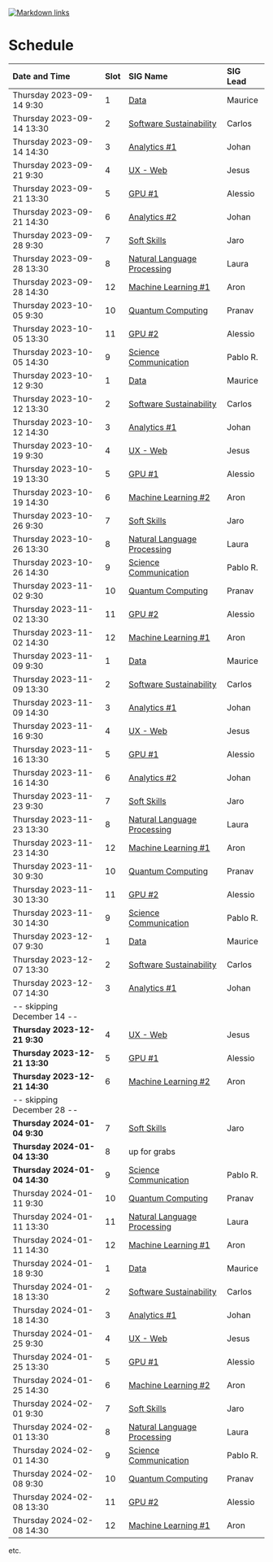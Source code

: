 [![Markdown links](https://github.com/nlesc-sigs/current/actions/workflows/link-checker.yml/badge.svg)](https://github.com/nlesc-sigs/current/actions/workflows/link-checker.yml)

# Schedule

| Date and Time             | Slot | SIG Name                                                      | SIG Lead |
| :--                       | :--  | :--                                                           | :--      |
| Thursday 2023-09-14 9:30  | 1    | [Data](granted/data.md)                                       | Maurice  |
| Thursday 2023-09-14 13:30 | 2    | [Software Sustainability](granted/software-sustainability.md) | Carlos   |
| Thursday 2023-09-14 14:30 | 3    | [Analytics #1](granted/analytics.md)                          | Johan    |
| Thursday 2023-09-21 9:30  | 4    | [UX - Web](granted/ux.md)                                     | Jesus    |
| Thursday 2023-09-21 13:30 | 5    | [GPU #1](granted/gpu.md)                                      | Alessio  |
| Thursday 2023-09-21 14:30 | 6    | [Analytics #2](granted/analytics.md)                          | Johan    |
| Thursday 2023-09-28 9:30  | 7    | [Soft Skills](granted/soft-skills.md)                         | Jaro     |
| Thursday 2023-09-28 13:30 | 8    | [Natural Language Processing](granted/nlp.md)                 | Laura    |
| Thursday 2023-09-28 14:30 | 12   | [Machine Learning #1](granted/machine-learning.md)            | Aron     |
| Thursday 2023-10-05 9:30  | 10   | [Quantum Computing](granted/qc.md)                            | Pranav   |
| Thursday 2023-10-05 13:30 | 11   | [GPU #2](granted/gpu.md)                                      | Alessio  |
| Thursday 2023-10-05 14:30 | 9    | [Science Communication](granted/scicomm.md)                   | Pablo R. |
| Thursday 2023-10-12 9:30  | 1    | [Data](granted/data.md)                                       | Maurice  |
| Thursday 2023-10-12 13:30 | 2    | [Software Sustainability](granted/software-sustainability.md) | Carlos   |
| Thursday 2023-10-12 14:30 | 3    | [Analytics #1](granted/analytics.md)                          | Johan    |
| Thursday 2023-10-19 9:30  | 4    | [UX - Web](granted/ux.md)                                     | Jesus    |
| Thursday 2023-10-19 13:30 | 5    | [GPU #1](granted/gpu.md)                                      | Alessio  |
| Thursday 2023-10-19 14:30 | 6    | [Machine Learning #2](granted/machine-learning.md)            | Aron     |
| Thursday 2023-10-26 9:30  | 7    | [Soft Skills](granted/soft-skills.md)                         | Jaro     |
| Thursday 2023-10-26 13:30 | 8    | [Natural Language Processing](granted/nlp.md)                 | Laura    |
| Thursday 2023-10-26 14:30 | 9    | [Science Communication](granted/scicomm.md)                   | Pablo R. |
| Thursday 2023-11-02 9:30  | 10   | [Quantum Computing](granted/qc.md)                            | Pranav   |
| Thursday 2023-11-02 13:30 | 11   | [GPU #2](granted/gpu.md)                                      | Alessio  |
| Thursday 2023-11-02 14:30 | 12   | [Machine Learning #1](granted/machine-learning.md)            | Aron     |
| Thursday 2023-11-09 9:30  | 1    | [Data](granted/data.md)                                       | Maurice  |
| Thursday 2023-11-09 13:30 | 2    | [Software Sustainability](granted/software-sustainability.md) | Carlos   |
| Thursday 2023-11-09 14:30 | 3    | [Analytics #1](granted/analytics.md)                          | Johan    |
| Thursday 2023-11-16 9:30  | 4    | [UX - Web](granted/ux.md)                                     | Jesus    |
| Thursday 2023-11-16 13:30 | 5    | [GPU #1](granted/gpu.md)                                      | Alessio  |
| Thursday 2023-11-16 14:30 | 6    | [Analytics #2](granted/analytics.md)                          | Johan    |
| Thursday 2023-11-23 9:30  | 7    | [Soft Skills](granted/soft-skills.md)                         | Jaro     |
| Thursday 2023-11-23 13:30 | 8    | [Natural Language Processing](granted/nlp.md)                 | Laura    |
| Thursday 2023-11-23 14:30 | 12   | [Machine Learning #1](granted/machine-learning.md)            | Aron     |
| Thursday 2023-11-30 9:30  | 10   | [Quantum Computing](granted/qc.md)                            | Pranav   |
| Thursday 2023-11-30 13:30 | 11   | [GPU #2](granted/gpu.md)                                      | Alessio  |
| Thursday 2023-11-30 14:30 | 9    | [Science Communication](granted/scicomm.md)                   | Pablo R. |
| Thursday 2023-12-07 9:30  | 1    | [Data](granted/data.md)                                       | Maurice  |
| Thursday 2023-12-07 13:30 | 2    | [Software Sustainability](granted/software-sustainability.md) | Carlos   |
| Thursday 2023-12-07 14:30 | 3    | [Analytics #1](granted/analytics.md)                          | Johan    |
| -- skipping December 14 -- | | | |
| **Thursday 2023-12-21 9:30**  | 4    | [UX - Web](granted/ux.md)                                     | Jesus    |
| **Thursday 2023-12-21 13:30** | 5    | [GPU #1](granted/gpu.md)                                      | Alessio  |
| **Thursday 2023-12-21 14:30** | 6    | [Machine Learning #2](granted/machine-learning.md)            | Aron     |
| -- skipping December 28 -- | | | |
| **Thursday 2024-01-04 9:30**  | 7    | [Soft Skills](granted/soft-skills.md)                         | Jaro     |
| **Thursday 2024-01-04 13:30** | 8    | up for grabs                                                  |          |
| **Thursday 2024-01-04 14:30** | 9    | [Science Communication](granted/scicomm.md)                   | Pablo R. |
| Thursday 2024-01-11 9:30  | 10   | [Quantum Computing](granted/qc.md)                            | Pranav   |
| Thursday 2024-01-11 13:30 | 11   | [Natural Language Processing](granted/nlp.md)                 | Laura  |
| Thursday 2024-01-11 14:30 | 12   | [Machine Learning #1](granted/machine-learning.md)            | Aron     |
| Thursday 2024-01-18 9:30  | 1    | [Data](granted/data.md)                                       | Maurice  |
| Thursday 2024-01-18 13:30 | 2    | [Software Sustainability](granted/software-sustainability.md) | Carlos   |
| Thursday 2024-01-18 14:30 | 3    | [Analytics #1](granted/analytics.md)                          | Johan    |
| Thursday 2024-01-25 9:30  | 4    | [UX - Web](granted/ux.md)                                     | Jesus    |
| Thursday 2024-01-25 13:30 | 5    | [GPU #1](granted/gpu.md)                                      | Alessio  |
| Thursday 2024-01-25 14:30 | 6    | [Machine Learning #2](granted/machine-learning.md)            | Aron     |
| Thursday 2024-02-01 9:30  | 7    | [Soft Skills](granted/soft-skills.md)                         | Jaro     |
| Thursday 2024-02-01 13:30 | 8    | [Natural Language Processing](granted/nlp.md)                 | Laura    |
| Thursday 2024-02-01 14:30 | 9    | [Science Communication](granted/scicomm.md)                   | Pablo R. |
| Thursday 2024-02-08 9:30  | 10   | [Quantum Computing](granted/qc.md)                            | Pranav   |
| Thursday 2024-02-08 13:30 | 11   | [GPU #2](granted/gpu.md)                                      | Alessio  |
| Thursday 2024-02-08 14:30 | 12   | [Machine Learning #1](granted/machine-learning.md)            | Aron     |

etc.
